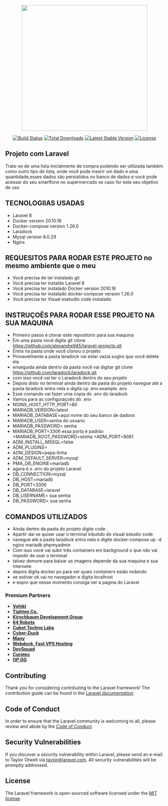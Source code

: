 <p align="center"><a href="https://laravel.com" target="_blank"><img src="https://raw.githubusercontent.com/laravel/art/master/logo-lockup/5%20SVG/2%20CMYK/1%20Full%20Color/laravel-logolockup-cmyk-red.svg" width="400"></a></p>

<p align="center">
<a href="https://travis-ci.org/laravel/framework"><img src="https://travis-ci.org/laravel/framework.svg" alt="Build Status"></a>
<a href="https://packagist.org/packages/laravel/framework"><img src="https://img.shields.io/packagist/dt/laravel/framework" alt="Total Downloads"></a>
<a href="https://packagist.org/packages/laravel/framework"><img src="https://img.shields.io/packagist/v/laravel/framework" alt="Latest Stable Version"></a>
<a href="https://packagist.org/packages/laravel/framework"><img src="https://img.shields.io/packagist/l/laravel/framework" alt="License"></a>
</p>

## Projeto com Laravel 

Trata-se de uma lista inicialmente de compra podendo ser utilizada também como outro tipo de lista,
onde você pode inserir um dado e uma quantidade,esses dados são persistidos no banco de dados e você
pode acessar do seu smartfone no supermercado se caso for este seu objetivo de uso 

## TECNOLOGIIAS USADAS
+ Laravel 8
+ Docker version 20.10.16
+ Docker-compose version 1.26.0
+ Laradock
+ Mysql version  8.0.29
+ Nginx
## REQUESITOS PARA RODAR ESTE PROJETO no mesmo ambiente que o meu

+ Você precisa de ter instalado git
+ Você precisa ter instaldo Laravel 8
+ Você precisa ter instalado Docker version 2010.16
+ Você precisa ter instalado docker-compose version 1.26.0
+ Você precisa ter Visual esetudio code instalado

## INSTRUÇOẼS PARA RODAR ESSE PROJETO NA SUA MAQUINA

+ Primeiro passo é clonar este repositorio para sua maquina
+ Em uma pasta você digita git clone https://github.com/alexandre945/laravel-projects.git
+ Entra na pasta onde você clonou o projeto 
+ Provavelmente a pasta laradock vai estar vazia sugiro que você delete ela 
+ enseguida ainda dentro da pasta você vai digitar git clone https://github.com/laradock/laradock.git
+ com isso você vai ter o Laradock dentro do seu projeto
+ Depois disto no terminal ainda dentro da pasta do projeto navegue até a pasta laradock entra nela e  digita cp .env.example .env
+ Esse comando vai fazer uma copia do .env do laradock
+ Vamos para as configuraçoẽs do .env 
+ NGINX_HOST_HTTP_PORT=80
+ MARIADB_VERSION=latest
+ MARIADB_DATABASE=aqui nome do  seu banco de dadoos 
+ MARIADB_USER=senha do usuario
+ MARIADB_PASSWORD= senha
+ MARIADB_PORT=3306 essa porta é padrão 
+MARIADB_ROOT_PASSWORD=senha
+ADM_PORT=8081
+ ADM_INSTALL_MSSQL=false
+ ADM_PLUGINS=
+ ADM_DESIGN=pepa-linha
+ ADM_DEFAULT_SERVER=mysql
+ PMA_DB_ENGINE=mariadb
+ agora é o .env do projeto Laravel
+ DB_CONNECTION=mysql
+ DB_HOST=mariadb
+ DB_PORT=3306
+ DB_DATABASE=laravel
+ DB_USERNAME= sua senha
+ DB_PASSWORD= sua senha

## COMANDOS UTILIZADOS

+ Ainda dentro da pasta do projeto digite code .
+ Apartir dai se quiser usar o terminal inbutido do visual estudio code
+ navegue até a pasta laradock entra nela e digite docker-compose up -d nginx mariadb phpmyadmin
+ Com isso você vai subir três containers em background o que não vai impedir de usar o terminal
+ talvez demore para baixar as imagens depende da sua maquina e sua internete 
+ depois digita docker ps para ver quais containers estão rodando
+ se estiver ok vai no navegador e digita localhost
+ e espro que nesse momento consiga ver a pagina do Laravel

### Premium Partners

- **[Vehikl](https://vehikl.com/)**
- **[Tighten Co.](https://tighten.co)**
- **[Kirschbaum Development Group](https://kirschbaumdevelopment.com)**
- **[64 Robots](https://64robots.com)**
- **[Cubet Techno Labs](https://cubettech.com)**
- **[Cyber-Duck](https://cyber-duck.co.uk)**
- **[Many](https://www.many.co.uk)**
- **[Webdock, Fast VPS Hosting](https://www.webdock.io/en)**
- **[DevSquad](https://devsquad.com)**
- **[Curotec](https://www.curotec.com/services/technologies/laravel/)**
- **[OP.GG](https://op.gg)**

## Contributing

Thank you for considering contributing to the Laravel framework! The contribution guide can be found in the [Laravel documentation](https://laravel.com/docs/contributions).

## Code of Conduct

In order to ensure that the Laravel community is welcoming to all, please review and abide by the [Code of Conduct](https://laravel.com/docs/contributions#code-of-conduct).

## Security Vulnerabilities

If you discover a security vulnerability within Laravel, please send an e-mail to Taylor Otwell via [taylor@laravel.com](mailto:taylor@laravel.com). All security vulnerabilities will be promptly addressed.

## License

The Laravel framework is open-sourced software licensed under the [MIT license](https://opensource.org/licenses/MIT).
